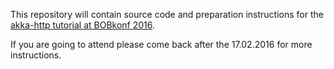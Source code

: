 This repository will contain source code and preparation instructions for the [akka-http tutorial at BOBkonf 2016](http://bobkonf.de/2016/rudolph.html).

If you are going to attend please come back after the 17.02.2016 for more instructions.
